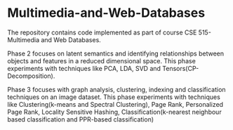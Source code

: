 # Multimedia-and-Web-Databases

The repository contains code implemented as part of course CSE 515- Multimedia and Web Databases.

Phase 2 focuses on latent semantics and identifying relationships between objects and features in a reduced dimensional space. This phase experiments with techniques like PCA, LDA, SVD and Tensors(CP-Decomposition). 

Phase 3 focuses with graph analysis, clustering, indexing and classification techniques on an image dataset. This phase experiments with techniques like Clustering(k-means and Spectral Clustering), Page Rank, Personalized Page Rank, Locality Sensitive Hashing, Classification(k-nearest neighbour based classification and PPR-based classification)




